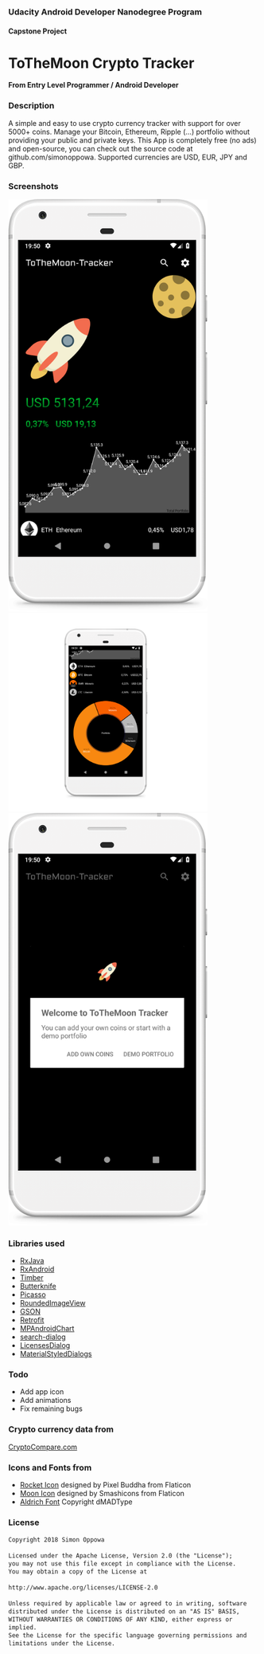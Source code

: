 ### Udacity Android Developer Nanodegree Program
#### Capstone Project
# ToTheMoon Crypto Tracker

__From Entry Level Programmer / Android Developer__

### Description

A simple and easy to use crypto currency tracker with support for over 5000+ coins.
Manage your Bitcoin, Ethereum, Ripple (…) portfolio without providing your public and private keys.
This App is completely free (no ads) and open-source, you can check out the source code at github.com/simonoppowa.
Supported currencies are USD, EUR, JPY and GBP.

### Screenshots

<img src="https://github.com/simonoppowa/Capstone-Project/blob/master/screens/screen1.png?raw=true" alt="alt text" width="400"> &nbsp;&nbsp; <img src="https://github.com/simonoppowa/Capstone-Project/blob/master/screens/screen2.png?raw=true" alt="alt text" width="400">
<img src="https://github.com/simonoppowa/Capstone-Project/blob/master/screens/screen3.png?raw=true" alt="alt text" width="400">

### Libraries used

* [RxJava](https://github.com/ReactiveX/RxJava)
* [RxAndroid](https://github.com/ReactiveX/RxAndroid)
* [Timber](https://github.com/JakeWharton/timber)
* [Butterknife](https://github.com/JakeWharton/butterknife)
* [Picasso](https://github.com/square/picasso)
* [RoundedImageView](https://github.com/vinc3m1/RoundedImageView)
* [GSON](https://github.com/google/gson)
* [Retrofit](https://github.com/square/retrofit)
* [MPAndroidChart](https://github.com/PhilJay/MPAndroidChart)
* [search-dialog](https://github.com/mirrajabi/search-dialog)
* [LicensesDialog](https://github.com/PSDev/LicensesDialog)
* [MaterialStyledDialogs](https://github.com/javiersantos/MaterialStyledDialogs)

### Todo

* Add app icon
* Add animations
* Fix remaining bugs

### Crypto currency data from

[CryptoCompare.com](https://min-api.cryptocompare.com/)

### Icons and Fonts from

* [Rocket Icon](https://www.flaticon.com/free-icon/rocket_214337) designed by Pixel Buddha from Flaticon
* [Moon Icon](https://www.flaticon.com/free-icon/moon_1137453) designed by Smashicons from Flaticon
* [Aldrich Font](https://fonts.google.com/specimen/Aldrich?selection.family=Aldrich) Copyright dMADType


### License

```
Copyright 2018 Simon Oppowa
    
Licensed under the Apache License, Version 2.0 (the "License");
you may not use this file except in compliance with the License.
You may obtain a copy of the License at

http://www.apache.org/licenses/LICENSE-2.0

Unless required by applicable law or agreed to in writing, software
distributed under the License is distributed on an "AS IS" BASIS,
WITHOUT WARRANTIES OR CONDITIONS OF ANY KIND, either express or implied.
See the License for the specific language governing permissions and
limitations under the License.
```